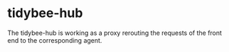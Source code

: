 # tidybee-hub
The tidybee-hub is working as a proxy rerouting the requests of the front end to the corresponding agent.
